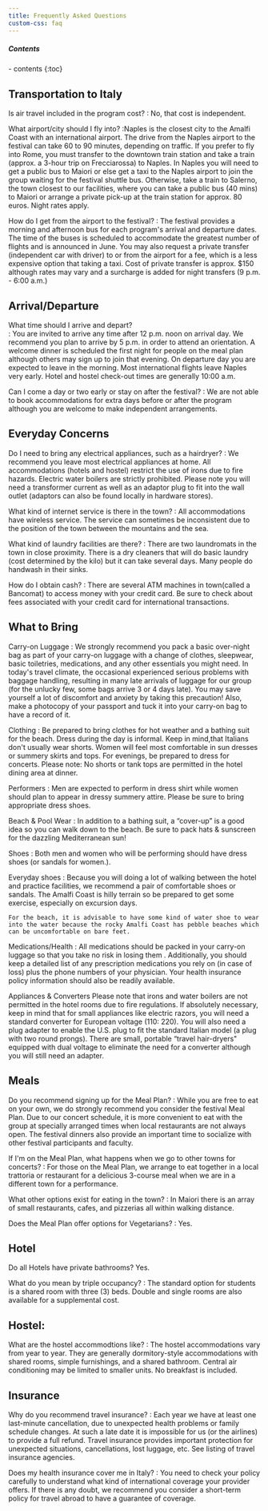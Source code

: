 ```yaml
---
title: Frequently Asked Questions
custom-css: faq
---
```


<section class="standard-block" markdown="1">

<div class="highlight-box" markdown="1">
<h5>Contents</h5>
- contents
{:toc}
</div>

## Transportation to Italy

Is air travel included in the program cost?
: No, that cost is independent. 
 
What airport/city should I fly into?
:Naples is the closest city to the Amalfi Coast with an international airport. The drive from the Naples airport to the festival can take 60 to 90 minutes, depending on traffic. If you prefer to fly into Rome, you must transfer to the downtown train station and take a train (approx. a 3-hour trip on Frecciarossa) to Naples. In Naples you will need to get a public bus to Maiori or else get a taxi to the Naples airport to join the group waiting for the festival shuttle bus. Otherwise, take a train to Salerno, the town closest to our facilities, where you can take a public bus (40 mins) to Maiori or arrange a private pick-up at the train station for approx. 80 euros. Night rates apply. 

How do I get from the airport to the festival?
: The festival provides a morning and afternoon bus for each program's arrival and departure dates. The time of the buses is scheduled to accommodate the greatest number of flights and is announced in June. You may also request a private transfer (independent car with driver) to or from the airport for a fee, which is a less expensive option that taking a taxi. Cost of private transfer is approx. $150 although rates may vary and a surcharge is added for night transfers (9 p.m. - 6:00 a.m.)

## Arrival/Departure
 
What time should I arrive and depart?  
: You are invited to arrive any time after 12 p.m. noon on arrival day. We recommend you plan to arrive by 5 p.m. in order to attend an orientation. A welcome dinner is scheduled the first night for people on the meal plan although others may sign up to join that evening. On departure day you are expected to leave in the morning. Most international flights leave Naples very early. Hotel and hostel check-out times are generally 10:00 a.m.
 
 
Can I come a day or two early or stay on after the festival? 
: We are not able to book accommodations for extra days before or after the program although you are welcome to make independent arrangements. 

## Everyday Concerns
 
Do I need to bring any electrical appliances, such as a hairdryer?
: We recommend you leave most electrical appliances at home. All accommodations (hotels and hostel) restrict the use of irons due to fire hazards. Electric water boilers are strictly prohibited.  Please note you will need a transformer  current as well as an adaptor plug to fit into the wall outlet (adaptors can also be found locally in hardware stores).
 
What kind of internet service is there in the town?
: All accommodations have wireless service. The service can sometimes be inconsistent due to the position of the town between the mountains and the sea. 
 
What kind of laundry facilities are there?
: There are two laundromats in the town in close proximity.  There is a dry cleaners that will do basic laundry (cost determined by the kilo) but it can take several days.  Many people do handwash in their sinks.  
 
How do I obtain cash?
: There are several ATM machines in town(called a Bancomat) to access money with your credit card. Be sure to check about fees associated with your credit card for international transactions.

## What to Bring

Carry-on Luggage
: We strongly recommend you pack a basic over-night bag as part of your carry-on luggage with a change of clothes, sleepwear, basic toiletries, medications, and any other essentials you might need. In today's travel climate,  the occasional experienced serious problems with baggage handling, resulting in many late arrivals of luggage for our group (for the unlucky few, some bags arrive 3 or 4 days late). You may save yourself a lot of discomfort and anxiety by taking this precaution!  Also, make a photocopy of your passport and tuck it into your carry-on bag to have a record of it.
 
 
Clothing
: Be prepared to bring clothes for hot weather and a bathing suit for the beach. Dress during the day is informal. Keep in mind,that Italians don't usually wear shorts. Women will feel most comfortable in sun dresses or summery skirts and tops. For evenings, be prepared to dress for concerts. Please note: No shorts or tank tops are permitted in the hotel dining area at dinner.
 
Performers
: Men are expected to perform in dress shirt while women should plan to appear in dressy summery attire. Please be sure to bring appropriate dress shoes. 

Beach & Pool Wear
: In addition to a bathing suit, a “cover-up” is a good idea so you can walk down to the beach. Be sure to pack hats & sunscreen for the dazzling Mediterranean sun!
 
Shoes
: Both men and women who will be performing should  have dress shoes (or sandals for women.).
 
Everyday shoes
: Because you will doing a lot of walking between the hotel and practice facilities, we recommend a pair of comfortable shoes or sandals. The Amalfi Coast is hilly terrain so be prepared to get some exercise, especially on excursion days.
 
    For the beach, it is advisable to have some kind of water shoe to wear into the water because the rocky Amalfi Coast has pebble beaches which can be uncomfortable on bare feet.
 
Medications/Health
: All medications should be packed in your carry-on luggage so that you take no risk in losing them . Additionally, you should keep a detailed list of any prescription medications you rely on (in case of loss) plus the phone numbers of your physician. Your health insurance policy information should also be readily available.
 
Appliances & Converters
 Please note that irons and water boilers are not permitted in the hotel rooms due to fire regulations. If absolutely necessary, keep in mind that for small appliances like electric razors, you will need a standard converter for European voltage (110: 220). You will also need a plug adapter to enable the U.S. plug to fit the standard Italian model (a plug with two round prongs). There are small, portable “travel hair-dryers" equipped with dual voltage to eliminate the need for a converter although you will still need an adapter.
 

## Meals

Do you recommend signing up for the Meal Plan?
: While you are free to eat on your own, we do strongly recommend you consider the festival Meal Plan. Due to our concert schedule, it is more convenient to eat with the group at specially arranged times when local restaurants are not always open. The festival dinners also provide an important time to socialize with other festival participants and faculty.
 
If I'm on the Meal Plan, what happens when we go to other towns for concerts?
: For those on the Meal Plan, we arrange to eat together in a local trattoria or restaurant for a delicious 3-course meal when we are in a different town for a performance.
 
 
What other options exist for eating in the town?
: In Maiori there is an array of small restaurants, cafes, and pizzerias all within walking distance.
 
Does the Meal Plan offer options for Vegetarians?
: Yes.

## Hotel

Do all Hotels have private bathrooms? 
Yes.
 
What do you mean by triple occupancy?
: The standard option for students is a shared room with three (3) beds. Double and single rooms are also available for a supplemental cost.

## Hostel: 

What are the hostel accommodtions like?
: The hostel accommodations vary from year to year. They are generally dormitory-style accommodations with shared rooms, simple furnishings, and a shared bathroom. Central air conditioning may be limited to smaller units.  No breakfast is included. 
 

## Insurance

Why do you recommend travel insurance?
: Each year we have at least one last-minute cancellation, due to unexpected health problems or family schedule changes. At such a late date it is impossible for us (or the airlines) to provide a full refund. Travel insurance provides important protection for unexpected situations, cancellations, lost luggage, etc.
See listing of travel insurance agencies.
 
Does my health insurance cover me in Italy?
: You need to check your policy carefully to understand what kind of international coverage your provider offers. If there is any doubt, we recommend you consider a short-term policy for travel abroad to have a guarantee of coverage. 

</section>